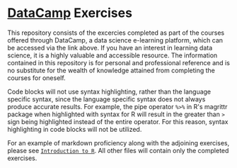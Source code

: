 # [DataCamp](https://www.datacamp.com) Exercises
This repository consists of the excercies completed as part of the courses offered through DataCamp, a data science e-learning platform, which can be accessed via the link above. If you have an interest in learning data science, it is a highly valuable and accessible resource. The information contained in this repository is for personal and professional reference and is no substitute for the wealth of knowledge attained from completing the courses for oneself.

Code blocks will not use syntax highlighting, rather than the language specific syntax, since the language specific syntax does not always produce accurate results. For example, the pipe operator `%>%` in R's magrittr package when highlighted with syntax for R will result in the greater than `>` sign being highlighted instead of the entire operator. For this reason, syntax highlighting in code blocks will not be utilized.

For an example of markdown proficiency along with the adjoining exercises, please see [`Introduction to R`](https://github.com/Delimain/DataCamp_Exercises/tree/master/Introduction_to_R). All other files will contain only the completed exercises.
